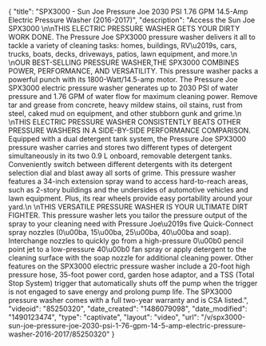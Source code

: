 {
    "title": "SPX3000 - Sun Joe Pressure Joe 2030 PSI 1.76 GPM 14.5-Amp Electric Pressure Washer (2016-2017)",
    "description": "Access the Sun Joe SPX3000 \n\nTHIS ELECTRIC PRESSURE WASHER GETS YOUR DIRTY WORK DONE. The Pressure Joe SPX3000 pressure washer delivers it all to tackle a variety of cleaning tasks: homes, buildings, RV\u2019s, cars, trucks, boats, decks, driveways, patios, lawn equipment, and more.\n \nOUR BEST-SELLING PRESSURE WASHER,THE SPX3000 COMBINES POWER, PERFORMANCE, AND VERSATILITY. This pressure washer packs a powerful punch with its 1800-Watt\/14.5-amp motor. The Pressure Joe SPX3000 electric pressure washer generates up to 2030 PSI of water pressure and 1.76 GPM of water flow for maximum cleaning power. Remove tar and grease from concrete, heavy mildew stains, oil stains, rust from steel, caked mud on equipment, and other stubborn gunk and grime.\n \nTHIS ELECTRIC PRESSURE WASHER CONSISTENTLY BEATS OTHER PRESSURE WASHERS IN A SIDE-BY-SIDE PERFORMANCE COMPARISON. Equipped with a dual detergent tank system, the Pressure Joe SPX3000 pressure washer carries and stores two different types of detergent simultaneously in its two 0.9 L onboard, removable detergent tanks. Conveniently switch between different detergents with its detergent selection dial and blast away all sorts of grime. This pressure washer features a 34-inch extension spray wand to access hard-to-reach areas, such as 2-story buildings and the undersides of automotive vehicles and lawn equipment. Plus, its rear wheels provide easy portability around your yard.\n \nTHIS VERSATILE PRESSURE WASHER IS YOUR ULTIMATE DIRT FIGHTER. This pressure washer lets you tailor the pressure output of the spray to your cleaning need with Pressure Joe\u2019s five Quick-Connect spray nozzles (0\u00ba, 15\u00ba, 25\u00ba, 40\u00ba and soap). Interchange nozzles to quickly go from a high-pressure 0\u00b0 pencil point jet to a low-pressure 40\u00b0 fan spray or apply detergent to the cleaning surface with the soap nozzle for additional cleaning power. Other features on the SPX3000 electric pressure washer include a 20-foot high pressure hose, 35-foot power cord, garden hose adaptor, and a TSS (Total Stop System) trigger that automatically shuts off the pump when the trigger is not engaged to save energy and prolong pump life.  The SPX3000 pressure washer comes with a full two-year warranty and is CSA listed.",
    "videoid": "85250320",
    "date_created": "1486079098",
    "date_modified": "1490123474",
    "type": "captivate",
    "layout": "video",
    "url": "\/v\/spx3000-sun-joe-pressure-joe-2030-psi-1-76-gpm-14-5-amp-electric-pressure-washer-2016-2017\/85250320"
}